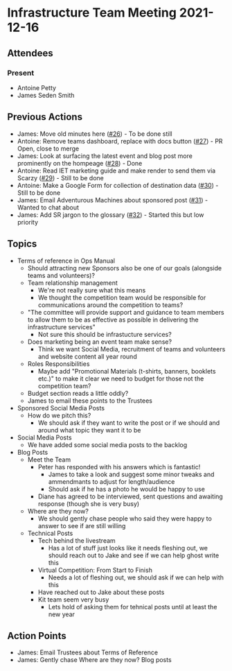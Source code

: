 # Infrastructure Team Meeting 2021-12-16

## Attendees

### Present

- Antoine Petty
- James Seden Smith

## Previous Actions
- James: Move old minutes here ([#26](https://github.com/srobo/marketing-team-minutes/issues/26)) - To be done still
- Antoine: Remove teams dashboard, replace with docs button ([#27](https://github.com/srobo/marketing-team-minutes/issues/27)) - PR Open, close to merge
- James: Look at surfacing the latest event and blog post more prominently on the hompeage ([#28](https://github.com/srobo/marketing-team-minutes/issues/28)) - Done
- Antoine: Read IET marketing guide and make render to send them via Scarzy ([#29](https://github.com/srobo/marketing-team-minutes/issues/29)) - Still to be done
- Antoine: Make a Google Form for collection of destination data ([#30](https://github.com/srobo/marketing-team-minutes/issues/30)) - Still to be done
- James: Email Adventurous Machines about sponsored post ([#31](https://github.com/srobo/marketing-team-minutes/issues/31)) - Wanted to chat about
- James: Add SR jargon to the glossary ([#32](https://github.com/srobo/marketing-team-minutes/issues/32)) - Started this but low priority

## Topics

 - Terms of reference in Ops Manual
    - Should attracting new Sponsors also be one of our goals (alongside teams and volunteers)?
    - Team relationship management
        - We're not really sure what this means
        - We thought the competition team would be responsible for communications around the competition to teams?
    - "The committee will provide support and guidance to team members to allow them to be as effective as possible in delivering the infrastructure services"
        - Not sure this should be infrastucture services?
    - Does marketing being an event team make sense?
        - Think we want Social Media, recruitment of teams and volunteers and website content all year round
    - Roles Responsibilities
        - Maybe add "Promotional Materials (t-shirts, banners, booklets etc.)" to make it clear we need to budget for those not the competition team?
    - Budget section reads a little oddly?
    - James to email these points to the Trustees
 - Sponsored Social Media Posts
    - How do we pitch this?
        - We should ask if they want to write the post or if we should and around what topic they want it to be
 - Social Media Posts
    - We have added some social media posts to the backlog
 - Blog Posts
    - Meet the Team
        - Peter has responded with his answers which is fantastic!
            - James to take a look and suggest some minor tweaks and ammendmants to adjust for length/audience
            - Should ask if he has a photo he would be happy to use
        - Diane has agreed to be interviewed, sent questions and awaiting response (though she is very busy)
    - Where are they now?
        - We should gently chase people who said they were happy to answer to see if are still willing
    - Technical Posts
        - Tech behind the livestream
            - Has a lot of stuff just looks like it needs fleshing out, we should reach out to Jake and see if we can help ghost write this
        - Virtual Competition: From Start to Finish
            - Needs a lot of fleshing out, we should ask if we can help with this
        - Have reached out to Jake about these posts
        - Kit team seem very busy
            - Lets hold of asking them for tehnical posts until at least the new year

## Action Points

- James: Email Trustees about Terms of Reference
- James: Gently chase Where are they now? Blog posts